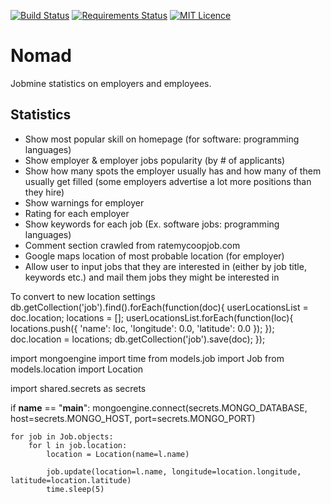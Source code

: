 [![Build Status](https://travis-ci.org/Mo-Talha/Nomad.svg?branch=master)](https://travis-ci.org/Mo-Talha/Nomad)
[![Requirements Status](https://requires.io/github/Mo-Talha/Nomad/requirements.svg?branch=master)](https://requires.io/github/Mo-Talha/Nomad/requirements/?branch=master)
[![MIT Licence](https://badges.frapsoft.com/os/mit/mit.svg?v=103)](https://opensource.org/licenses/mit-license.php)

# Nomad

Jobmine statistics on employers and employees.

## Statistics
- Show most popular skill on homepage (for software: programming languages)
- Show employer & employer jobs popularity (by # of applicants)
- Show how many spots the employer usually has and how many of them usually get filled (some employers advertise a lot more positions than they hire)
- Show warnings for employer
- Rating for each employer
- Show keywords for each job (Ex. software jobs: programming languages)
- Comment section crawled from ratemycoopjob.com
- Google maps location of most probable location (for employer)
- Allow user to input jobs that they are interested in (either by job title, keywords etc.) and mail them jobs they might be interested in

To convert to new location settings
db.getCollection('job').find().forEach(function(doc){
    userLocationsList = doc.location;
    locations = [];
    userLocationsList.forEach(function(loc){
        locations.push({
                'name': loc,
                'longitude': 0.0,
                'latitude': 0.0
        });
    });
    doc.location = locations;
    db.getCollection('job').save(doc);
});


import mongoengine
import time
from models.job import Job
from models.location import Location

import shared.secrets as secrets

if __name__ == "__main__":
    mongoengine.connect(secrets.MONGO_DATABASE, host=secrets.MONGO_HOST, port=secrets.MONGO_PORT)

    for job in Job.objects:
        for l in job.location:
            location = Location(name=l.name)

            job.update(location=l.name, longitude=location.longitude, latitude=location.latitude)
            time.sleep(5)
